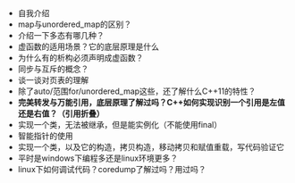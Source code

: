 - 自我介绍
- map与unordered_map的区别？
- 介绍一下多态有哪几种？
- 虚函数的适用场景？它的底层原理是什么
- 为什么有的析构必须声明成虚函数？
- 同步与互斥的概念？
- 谈一谈对页表的理解
- 除了auto/范围for/unordered_map这些，还了解什么C++11的特性？
- **完美转发与万能引用，底层原理了解过吗？C++如何实现识别一个引用是左值还是右值？（引用折叠）**
- 实现一个类，无法被继承，但是能实例化（不能使用final）
- 智能指针的使用
- 实现一个类，以及它的构造，拷贝构造，移动拷贝和赋值重载，写代码验证它
- 平时是windows下编程多还是linux环境更多？
- linux下如何调试代码？coredump了解过吗？用过吗？